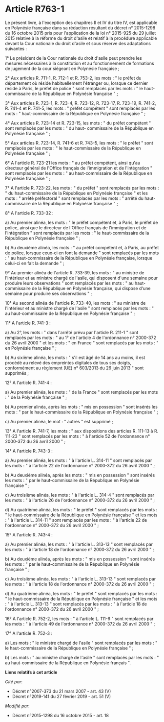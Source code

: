 # Article R763-1

Le présent livre, à l'exception des chapitres II et IV du titre IV, est applicable en Polynésie française dans sa rédaction
résultant du décret n° 2015-1298 du 16 octobre 2015 pris pour l'application de la loi n° 2015-925 du 29 juillet 2015 relative
à la réforme du droit d'asile et relatif à la procédure applicable devant la Cour nationale du droit d'asile et sous réserve
des adaptations suivantes : 

1° Le président de la Cour nationale du droit d'asile peut prendre les mesures nécessaires à la constitution et au
fonctionnement de formations de jugement de la cour siégeant en Polynésie française ; 

2° Aux articles R. 711-1, R. 712-1 et R. 753-2, les mots : " le préfet du département où réside habituellement l'étranger ou,
lorsque ce dernier réside à Paris, le préfet de police " sont remplacés par les mots : " le haut-commissaire de la République
en Polynésie française " ; 

3° Aux articles R. 723-1, R. 723-4, R. 723-12, R. 723-17, R. 723-19, R. 741-2, R. 741-4 et R. 741-5, les mots : " préfet
compétent " sont remplacés par les mots : " haut-commissaire de la République en Polynésie française " ; 

4° Aux articles R. 723-14 et R. 723-15, les mots : " du préfet compétent " sont remplacés par les mots : " du haut-
commissaire de la République en Polynésie française " ; 

5° Aux articles R. 723-14, R. 741-6 et R. 743-5, les mots : " le préfet " sont remplacés par les mots : " le haut-commissaire
de la République en Polynésie française " ; 

6° A l'article R. 723-21 les mots : " au préfet compétent, ainsi qu'au directeur général de l'Office français de
l'immigration et de l'intégration " sont remplacés par les mots : " au haut-commissaire de la République en Polynésie
française " ; 

7° A l'article R. 723-22, les mots : " du préfet " sont remplacés par les mots : " du haut-commissaire de la République en
Polynésie française " et les mots : " arrêté préfectoral " sont remplacés par les mots : " arrêté du haut-commissaire de la
République en Polynésie française " ; 

8° A l'article R. 733-32 : 

a) Au premier alinéa, les mots : " le préfet compétent et, à Paris, le préfet de police, ainsi que le directeur de l'Office
français de l'immigration et de l'intégration " sont remplacés par les mots : " le haut-commissaire de la République en
Polynésie française " ; 

b) Au deuxième alinéa, les mots : " au préfet compétent et, à Paris, au préfet de police, lorsque ceux-ci en font la demande
" sont remplacés par les mots : " au haut-commissaire de la République en Polynésie française, lorsque celui-ci en fait la
demande " ; 

9° Au premier alinéa de l'article R. 733-39, les mots : " au ministre de l'intérieur et au ministre chargé de l'asile, qui
disposent d'une semaine pour produire leurs observations " sont remplacés par les mots : " au haut-commissaire de la
République en Polynésie française, qui dispose d'une semaine pour produire ses observations " ; 

10° Au second alinéa de l'article R. 733-40, les mots : " au ministre de l'intérieur et au ministre chargé de l'asile " sont
remplacés par les mots : " au haut-commissaire de la République en Polynésie française " ; 

11° A l'article R. 741-3 : 

a) Au 2°, les mots : " dans l'arrêté prévu par l'article R. 211-1 " sont remplacés par les mots : " au 1° de l'article 4 de
l'ordonnance n° 2000-372 du 26 avril 2000 " et les mots : " en France " sont remplacés par les mots : " en Polynésie
française " ; 

b) Au sixième alinéa, les mots : " s'il est âgé de 14 ans au moins, il est procédé au relevé des empreintes digitales de tous
ses doigts, conformément au règlement (UE) n° 603/2013 du 26 juin 2013 " sont supprimés ; 

12° A l'article R. 741-4 : 

a) Au premier alinéa, les mots : " de la France " sont remplacés par les mots : " de la Polynésie française " ; 

b) Au premier alinéa, après les mots : " mis en possession " sont insérés les mots : " par le haut-commissaire de la
République en Polynésie française " ; 

c) Au premier alinéa, le mot : " autres " est supprimé ; 

13° A l'article R. 741-7, les mots : " aux dispositions des articles R. 111-13 à R. 111-23 " sont remplacés par les mots : "
à l'article 52 de l'ordonnance n° 2000-372 du 26 avril 2000 " ; 

14° A l'article R. 743-3 : 

a) Au premier alinéa, les mots : " à l'article L. 314-11 " sont remplacés par les mots : " à l'article 22 de l'ordonnance n°
2000-372 du 26 avril 2000 " ; 

b) Au deuxième alinéa, après les mots : " mis en possession " sont insérés les mots : " par le haut-commissaire de la
République en Polynésie française " ; 

c) Au troisième alinéa, les mots : " à l'article L. 314-4 " sont remplacés par les mots : " à l'article 26 de l'ordonnance n°
2000-372 du 26 avril 2000 " ; 

d) Au quatrième alinéa, les mots : " le préfet " sont remplacés par les mots : " le haut-commissaire de la République en
Polynésie française " et les mots : " à l'article L. 314-11 " sont remplacés par les mots : " à l'article 22 de l'ordonnance
n° 2000-372 du 26 avril 2000 " ; 

15° A l'article R. 743-4 : 

a) Au premier alinéa, les mots : " à l'article L. 313-13 " sont remplacés par les mots : " à l'article 18 de l'ordonnance n°
2000-372 du 26 avril 2000 " ; 

b) Au deuxième alinéa, après les mots : " mis en possession " sont insérés les mots : " par le haut-commissaire de la
République en Polynésie française " ; 

c) Au troisième alinéa, les mots : " à l'article L. 313-13 " sont remplacés par les mots : " à l'article 18 de l'ordonnance
n° 2000-372 du 26 avril 2000 " ; 

d) Au quatrième alinéa, les mots : " le préfet " sont remplacés par les mots : " le haut-commissaire de la République en
Polynésie française " et les mots : " à l'article L. 313-13 " sont remplacés par les mots : " à l'article 18 de l'ordonnance
n° 2000-372 du 26 avril 2000 " ; 

16° A l'article R. 752-2, les mots : " à l'article L. 111-6 " sont remplacés par les mots : " à l'article 49 de l'ordonnance
n° 2000-372 du 26 avril 2000 " ; 

17° A l'article R. 752-3 : 

a) Les mots : " le ministre chargé de l'asile " sont remplacés par les mots : " le haut-commissaire de la République en
Polynésie française " ; 

b) Les mots : " au ministre chargé de l'asile " sont remplacés par les mots : " au haut-commissaire de la République en
Polynésie français ".

**Liens relatifs à cet article**

_Cité par_:

  - Décret n°2007-373 du 21 mars 2007 - art. 43 (V)
  - Décret n°2019-141 du 27 février 2019 - art. 51 (V)

_Modifié par_:

  - Décret n°2015-1298 du 16 octobre 2015 - art. 18
